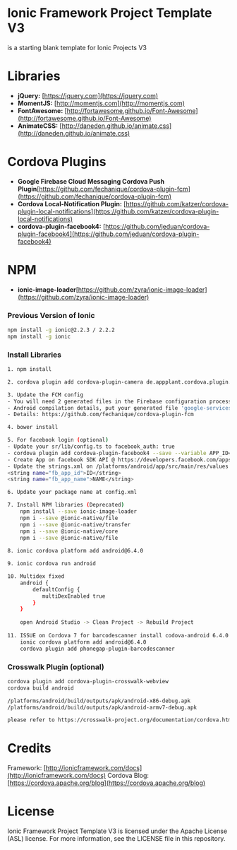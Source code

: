 # Ionic Framework Project Template V3
is a starting blank template for Ionic Projects V3

# Libraries
* **jQuery:** [https://jquery.com](https://jquery.com)
* **MomentJS:** [http://momentjs.com](http://momentjs.com)
* **FontAwesome:** [http://fortawesome.github.io/Font-Awesome](http://fortawesome.github.io/Font-Awesome)
* **AnimateCSS:** [http://daneden.github.io/animate.css](http://daneden.github.io/animate.css)

# Cordova Plugins
* **Google Firebase Cloud Messaging Cordova Push Plugin**[https://github.com/fechanique/cordova-plugin-fcm](https://github.com/fechanique/cordova-plugin-fcm)
* **Cordova Local-Notification Plugin:** [https://github.com/katzer/cordova-plugin-local-notifications](https://github.com/katzer/cordova-plugin-local-notifications)
* **cordova-plugin-facebook4:** [https://github.com/jeduan/cordova-plugin-facebook4](https://github.com/jeduan/cordova-plugin-facebook4)

# NPM
* **ionic-image-loader**[https://github.com/zyra/ionic-image-loader](https://github.com/zyra/ionic-image-loader)

### Previous Version of Ionic
```sh
npm install -g ionic@2.2.3 / 2.2.2
npm install -g ionic
```

### Install Libraries
```sh
1. npm install

2. cordova plugin add cordova-plugin-camera de.appplant.cordova.plugin.local-notification@0.8.5 cordova-plugin-device cordova-plugin-device-motion cordova-plugin-device-orientation cordova-plugin-dialogs cordova-plugin-file  cordova-plugin-filepath cordova-plugin-geolocation cordova-plugin-inappbrowser cordova-plugin-media cordova-plugin-media-capture cordova-plugin-network-information cordova-plugin-statusbar cordova-plugin-vibration cordova-plugin-x-socialsharing cordova-plugin-x-toast 

3. Update the FCM config
- You will need 2 generated files in the Firebase configuration process (see docs: https://firebase.google.com/docs/).
- Android compilation details, put your generated file 'google-services.json' in the project root folder.
- Details: https://github.com/fechanique/cordova-plugin-fcm

4. bower install

5. For facebook login (optional)
- Update your sr/lib/config.ts to facebook_auth: true
- cordova plugin add cordova-plugin-facebook4 --save --variable APP_ID="YOU_APP_ID" --variable APP_NAME="YOU_APPLICATION_NAME"
- Create App on facebook SDK API @ https://developers.facebook.com/apps
- Update the strings.xml on /platforms/android/app/src/main/res/values and the plugin details on /plugin
<string name="fb_app_id">ID</string>
<string name="fb_app_name">NAME</string>

6. Update your package name at config.xml

7. Install NPM libraries (Deprecated)
    npm install --save ionic-image-loader
    npm i --save @ionic-native/file
    npm i --save @ionic-native/transfer
    npm i --save @ionic-native/core
    npm i --save @ionic-native/file
	
8. ionic cordova platform add android@6.4.0

9. ionic cordova run android

10. Multidex fixed
	android {
        defaultConfig {
           multiDexEnabled true
        }
    }
	
	open Android Studio -> Clean Project -> Rebuild Project
	
11. ISSUE on Cordova 7 for barcodescanner install codova-android 6.4.0 instead
	ionic cordova platform add android@6.4.0
	cordova plugin add phonegap-plugin-barcodescanner
```

### Crosswalk Plugin (optional)
```sh
cordova plugin add cordova-plugin-crosswalk-webview
cordova build android

/platforms/android/build/outputs/apk/android-x86-debug.apk
/platforms/android/build/outputs/apk/android-armv7-debug.apk

please refer to https://crosswalk-project.org/documentation/cordova.html
```

# Credits
Framework: [http://ionicframework.com/docs](http://ionicframework.com/docs)
Cordova Blog: [https://cordova.apache.org/blog](https://cordova.apache.org/blog)

# License
Ionic Framework Project Template V3 is licensed under the Apache License (ASL) license. For more information, see the LICENSE file in this repository.
